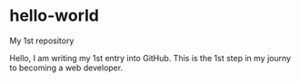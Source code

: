 # hello-world
My 1st repository

Hello, I am writing my 1st entry into GitHub. This is the 1st step in my journy to becoming a web developer. 
